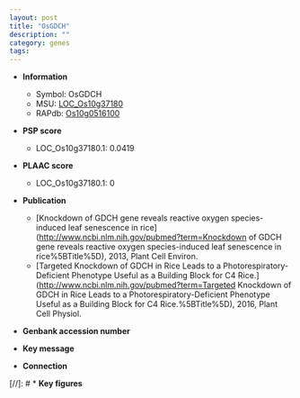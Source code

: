 ```yaml
---
layout: post
title: "OsGDCH"
description: ""
category: genes
tags: 
---
```


* **Information**  
    + Symbol: OsGDCH  
    + MSU: [LOC_Os10g37180](http://rice.plantbiology.msu.edu/cgi-bin/ORF_infopage.cgi?orf=LOC_Os10g37180)  
    + RAPdb: [Os10g0516100](http://rapdb.dna.affrc.go.jp/viewer/gbrowse_details/irgsp1?name=Os10g0516100)  

* **PSP score**  
    + LOC_Os10g37180.1: 0.0419 

* **PLAAC score**  
    + LOC_Os10g37180.1: 0 

* **Publication**  
    + [Knockdown of GDCH gene reveals reactive oxygen species-induced leaf senescence in rice](http://www.ncbi.nlm.nih.gov/pubmed?term=Knockdown of GDCH gene reveals reactive oxygen species-induced leaf senescence in rice%5BTitle%5D), 2013, Plant Cell Environ.
    + [Targeted Knockdown of GDCH in Rice Leads to a Photorespiratory-Deficient Phenotype Useful as a Building Block for C4 Rice.](http://www.ncbi.nlm.nih.gov/pubmed?term=Targeted Knockdown of GDCH in Rice Leads to a Photorespiratory-Deficient Phenotype Useful as a Building Block for C4 Rice.%5BTitle%5D), 2016, Plant Cell Physiol.

* **Genbank accession number**  

* **Key message**  

* **Connection**  

[//]: # * **Key figures**  


